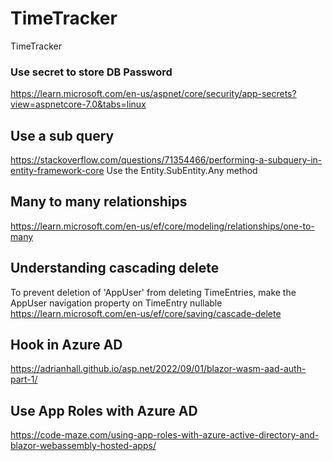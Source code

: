 # TimeTracker
TimeTracker

### Use secret to store DB Password
https://learn.microsoft.com/en-us/aspnet/core/security/app-secrets?view=aspnetcore-7.0&tabs=linux

## Use a sub query
https://stackoverflow.com/questions/71354466/performing-a-subquery-in-entity-framework-core
Use the Entity.SubEntity.Any method

## Many to many relationships
https://learn.microsoft.com/en-us/ef/core/modeling/relationships/one-to-many

## Understanding cascading delete
To prevent deletion of 'AppUser' from deleting TimeEntries, make the AppUser navigation property on TimeEntry nullable
https://learn.microsoft.com/en-us/ef/core/saving/cascade-delete

## Hook in Azure AD
https://adrianhall.github.io/asp.net/2022/09/01/blazor-wasm-aad-auth-part-1/

## Use App Roles with Azure AD
https://code-maze.com/using-app-roles-with-azure-active-directory-and-blazor-webassembly-hosted-apps/
